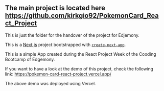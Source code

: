 ## The main project is located here https://github.com/kirkgio92/PokemonCard_React_Project
This is just the folder for the handover of the project for Edjemony.

This is a [Next.js](https://nextjs.org/) project bootstrapped with [`create-next-app`](https://github.com/vercel/next.js/tree/canary/packages/create-next-app).

This is a simple App created during the React Project Week of the Cooding Bootcamp of Edgemony.

If you want to have a look at the demo of this project, check the following link:
https://pokemon-card-react-project.vercel.app/

The above demo was deployed using Vercel.

